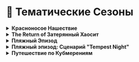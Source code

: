 # 🎉 Тематические Сезоны

<details>

<summary><strong>Красноносое Нашествие</strong></summary>

В комплекс проникла [неизвестная организация](../../custom-classes/custom-teams/childs-of-honkmother.md). Её представители встречаются во всех сферах комплекса. От Персонала Класса-D до SCP. Их мотивы и цели неизвестны…

**Дитя Красного Носа**: В начале раунда есть шанс получить роль "Дитя Красного Носа". Роль сохраняется на протяжении всего раунда и не теряется при смерти.

</details>

<details>

<summary><strong>The Return of Затерянный Хаосит</strong></summary>

Повстанец Хаоса, получивший огромную аномальную силу, сеет с её помощью хаос во всём комплексе, не жалея даже своих “Союзников”.

Во время Тематического сезона встречается тематическая версия класса - [Затерянный Хаосит](../../custom-classes/chi/lost-chaos.md).

</details>

<details>

<summary><strong>Пляжный Эпизод</strong></summary>

Палящее солнце и невыносимая жара - те атрибуты, которые заставляют многих людей ждать лета… Однако только в том случае, если они собираются отдыхать в это время. Ведь работа в таких условиях превращается в сущий АД. Как назло, сотрудникам комплекса редко предоставляется шанс выйти на отпуск летом...

**Что-нибудь выпить…**: Концентрация SCP-207, SCP-207? и SCP-1853 повышена. Они прибывают с [Фазовым Телепортом Логоса](../../server-mechanics/other.md), а также могут выпасть с игрока при его смерти.

**Невыносимая жара**: Из-за сильной жары, те, кто носит броню, постоянно испытывают негативные эффекты.\
Однако напитки это компенсируют. Используя их, даже в тяжёлой броне будет отличное самочувствие!

**Тепловой удар**: Есть шанс получить тепловой удар, который увеличит скорость, но ухудшит ориентацию в пространстве. Если на игроке в этот момент одета броня, то он получит удушение.\
SCP-207 предотвращает тепловой удар. SCP-207? же защищает от теплового удара в броне, но увеличивает шанс на получение обычного.

**Огонь и Лёд**: [Замороженные](../../custom-rooms/freeze-room.md) комнаты не несут опасности. Наоборот, очищают все негативные эффекты, связанные с жарой и не только.\
[Раскаленные](../../custom-rooms/hot-room.md) наносят больше повреждений.

**Пляжные мячи**: Менеджером Комплекса было заказано много пляжных мячей. На них видно потертые буквы “Раз”. Остальную надпись разобрать невозможно. Что интересного могут таить в себе эти мячи?

Во время Тематического Сезона встречается тематическая версия класса[ SCP-343](../../custom-classes/tut/scp-343.md).

</details>

<details>

<summary><strong>Пляжный эпизод: Сценарий "Tempest Night"</strong></summary>

Шторм, казалось бы, довольно предсказуемое погодное явление. Однако Зона 02 не была готова к такой перемене погоды. Так ещё и внешние враги норовят проникнуть в комплекс. Среди Повстанцев Хаоса даже ходит слух, что в такой шторм можно встретить… Призрака?!

**Гроза**: На улице снижена видимость, а также постоянно бьет молния, которая сполна может травмировать неудачника, попавшего под неё.

**Поломка проводки**: Удары молнии вызывают перебои с электричеством, отключение света, блокировку дверей, активацию тесла ворот и даже боеголовки «Альфа».

</details>

<details>

<summary><strong>Путешествие по Кубмерениям</strong></summary>

Из-за неких манипуляций с Кубом, в которых виноват SCP-076, он стал излучать сильный поток энергии, из-за чего перестал сам телепортироваться… Но теперь он телепортирует весь комплекс по разным измерениям!

_Вырезка из Путеводителя по Кубмерениям_

Если вы это читаете, значит, вы скоро отправитесь в незабываемое путешествие. Я Роберт, индивидуальный предприниматель, который на этот раз будет работать не по специальности, а именно вашим гидом. Не волнуйтесь, это безопасно. Пункт про страховку жизни и здоровья - просто бюрократическая формальность. По ознакомлению с описанием измерений. Ну я не знаю... я же не буду вас проверять. Короче, желаю вам удачи!

Список наиболее распространенных измерений:

**Zero O2**: В этом месте неправильно работает гравитация. Старайтесь чаще оглядываться, чтобы вам в затылок ничего не прилетело. Еще тут некоторые проблемы с кислородом…

**Процветающее изобилие**: Атмосфера обогащена полезными веществами. Все животные, насекомые… И даже бактерии сильно увеличивают свою популяцию.

**Пост-Омега**: Здесь что-то пошло не по плану… Давайте не будет тут задерживаться…

**Измерение Красных Сфер**: По всему комплексу много сфер! Они такие Красные… И такие сферы… Я честно не знаю что с ними делать.

**Рай?**: Странное название, но здесь абсолютно безопасно. Все люди тут получаются положительные эффекты и излечиваются от недугов!

**Дикий Запад**: Не очень дикий, и не очень запад. Доставайте свои револьверы, игра идёт не на жизнь, а на смерть!

**Бункер**: Старый добрый бункер. Он в довольно плачевном состоянии, но всё ещё уютен. Будьте осторожны, некоторые системы безопасности всё ещё активны...

**Библиотека**: …

**Вязкая Зона**: Тут довольно вязко. Все импульсы сильно замедляются, поэтому тут очень сложно травмироваться.

</details>
